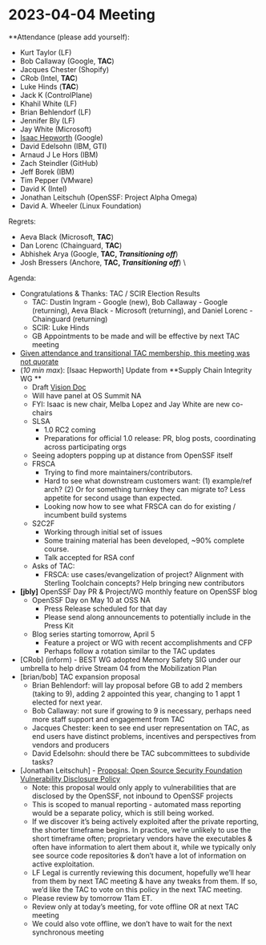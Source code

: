 # **2023-04-04 Meeting**
**Attendance (please add yourself):



* Kurt Taylor (LF)
* Bob Callaway (Google, **TAC**)
* Jacques Chester (Shopify)
* CRob (Intel, **TAC**)
* Luke Hinds (**TAC**)
* Jack K (ControlPlane)
* Khahil White (LF)
* Brian Behlendorf (LF)
* Jennifer Bly (LF)
* Jay White (Microsoft)
* [Isaac Hepworth](mailto:isaach@google.com) (Google)
* David Edelsohn (IBM, GTI)
* Arnaud J Le Hors (IBM)
* Zach Steindler (GitHub)
* Jeff Borek (IBM)
* Tim Pepper (VMware)
* David K (Intel)
* Jonathan Leitschuh (OpenSSF: Project Alpha Omega)
* David A. Wheeler (Linux Foundation)

Regrets:



* Aeva Black (Microsoft, **TAC**)
* Dan Lorenc (Chainguard, **TAC**)
* Abhishek Arya (Google, **TAC, _Transitioning off_**)
* Josh Bressers (Anchore, **TAC, _Transitioning off_**) \


Agenda:



* Congratulations & Thanks: TAC / SCIR Election Results
    * TAC: Dustin Ingram - Google (new), Bob Callaway - Google (returning), Aeva Black - Microsoft (returning), and Daniel Lorenc - Chainguard (returning)
    * SCIR: Luke Hinds
    * GB Appointments to be made and will be effective by next TAC meeting
* <span style="text-decoration:underline;">Given attendance and transitional TAC membership, this meeting was not quorate</span>
* (_10 min max_): [Isaac Hepworth] Update from **Supply Chain Integrity WG **
    * Draft [Vision Doc](https://docs.google.com/document/d/1SuJHaCr89Ih6TFvAIH2WM5M4_MlXwM8mqHynUBuungE/edit?resourcekey=0-wg-QROzZFa4Ju_uN_wOBNQ)
    * Will have panel at OS Summit NA
    * FYI: Isaac is new chair, Melba Lopez and Jay White are new co-chairs
    * SLSA 
        * 1.0 RC2 coming
        * Preparations for official 1.0 release: PR, blog posts, coordinating across participating orgs
    * Seeing adopters popping up at distance from OpenSSF itself
    * FRSCA 
        * Trying to find more maintainers/contributors. 
        * Hard to see what downstream customers want: (1) example/ref arch? (2) Or for something turnkey they can migrate to? Less appetite for second usage than expected. 
        * Looking now how to see what FRSCA can do for existing / incumbent build systems
    * S2C2F
        * Working through initial set of issues
        * Some training material has been developed, ~90% complete course. 
        * Talk accepted for RSA conf
    * Asks of TAC:
        * FRSCA: use cases/evangelization of project? Alignment with Sterling Toolchain concepts? Help bringing new contributors 
* **[jbly]** OpenSSF Day PR & Project/WG monthly feature on OpenSSF blog
    * OpenSSF Day on May 10 at OSS NA
        * Press Release scheduled for that day
        * Please send along announcements to potentially include in the Press Kit
    * Blog series starting tomorrow, April 5
        * Feature a project or WG with recent accomplishments and CFP
        * Perhaps follow a rotation similar to the TAC updates 
* [CRob] (inform) - BEST WG adopted Memory Safety SIG under our umbrella to help drive Stream 04 from the Mobilization Plan
* [brian/bob] TAC expansion proposal
    * Brian Behlendorf: will lay proposal before GB to add 2 members (taking to 9), adding 2 appointed this year, changing to 1 appt 1 elected for next year.
    * Bob Callaway: not sure if growing to 9 is necessary, perhaps need more staff support and engagement from TAC
    * Jacques Chester: keen to see end user representation on TAC, as end users have distinct problems, incentives and perspectives from vendors and producers
    * David Edelsohn: should there be TAC subcommittees to subdivide tasks?
* [Jonathan Leitschuh] - [Proposal: Open Source Security Foundation Vulnerability Disclosure Policy](https://docs.google.com/document/d/1W2Xfw9i5pSA-0XbIw3a4kcW2o4PByxDbjcnWe9mlQwA/edit#heading=h.3fukntovbf8q)
    * Note: this proposal would only apply to vulnerabilities that are disclosed by the OpenSSF, not inbound to OpenSSF projects
    * This is scoped to manual reporting - automated mass reporting would be a separate policy, which is still being worked.
    * If we discover it’s being actively exploited after the private reporting, the shorter timeframe begins. In practice, we’re unlikely to use the short timeframe often; proprietary vendors have the executables & often have information to alert them about it, while we typically only see source code repositories & don’t have a lot of information on active exploitation.
    * LF Legal is currently reviewing this document, hopefully we’ll hear from them by next TAC meeting & have any tweaks from them. If so, we’d like the TAC to vote on this policy in the next TAC meeting.
    * Please review by tomorrow 11am ET.
    * Review only at today’s meeting, for vote offline OR at next TAC meeting
    * We could also vote offline, we don’t have to wait for the next synchronous meeting


